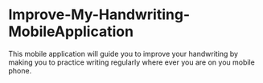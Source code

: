 # Improve-My-Handwriting-MobileApplication
This mobile application will guide you to improve your handwriting by making you to practice writing regularly where ever you are on you mobile phone.
